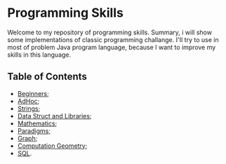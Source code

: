 # Programming Skills

Welcome to my repository of programming skills. Summary, i will show some implementations of classic programming challange. I'II try to use in most of problem Java program language, because I want to improve my skills in this language.

## Table of Contents

- [Beginners](https://github.com/neemiasbsilva/programming-skills/tree/main/beginner);
- [AdHoc](#programming-skills);
- [Strings]();
- [Data Struct and Libraries]();
- [Mathematics]();
- [Paradigms]();
- [Graph]();
- [Computation Geometry]();
- [SQL]().
